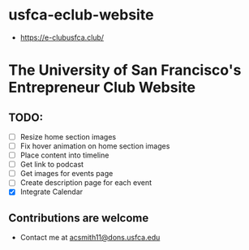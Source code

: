 # usfca-eclub-website

- https://e-clubusfca.club/
# The University of San Francisco's Entrepreneur Club Website


## TODO:
- [ ] Resize home section images
- [ ] Fix hover animation on home section images
- [ ] Place content into timeline
- [ ] Get link to podcast
- [ ] Get images for events page
- [ ] Create description page for each event
- [x] Integrate Calendar

## Contributions are welcome
- Contact me at acsmith11@dons.usfca.edu
